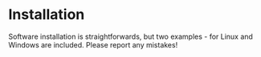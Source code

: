 # Installation

Software installation is straightforwards, but two examples - for Linux and Windows are included. Please report any mistakes!
